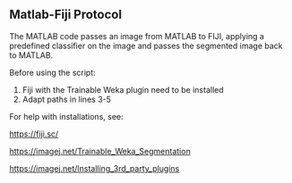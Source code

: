 ## Matlab-Fiji Protocol

The MATLAB code passes an image from MATLAB to FIJI, applying a predefined classifier on the image and passes the segmented image back to MATLAB.

Before using the script:
1) Fiji with the Trainable Weka plugin need to be installed 
2) Adapt paths in lines 3-5

For help with installations, see:

https://fiji.sc/

https://imagej.net/Trainable_Weka_Segmentation

https://imagej.net/Installing_3rd_party_plugins
